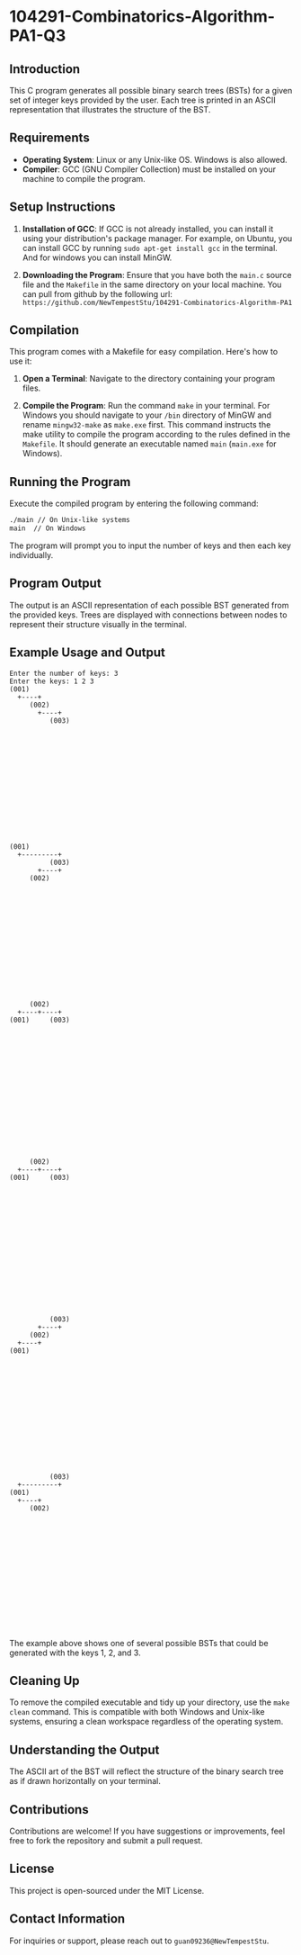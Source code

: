 # 104291-Combinatorics-Algorithm-PA1-Q3

## Introduction

This C program generates all possible binary search trees (BSTs) for a given set of integer keys provided by the user. Each tree is printed in an ASCII representation that illustrates the structure of the BST.

## Requirements

- **Operating System**: Linux or any Unix-like OS. Windows is also allowed.
- **Compiler**: GCC (GNU Compiler Collection) must be installed on your machine to compile the program.

## Setup Instructions

1. **Installation of GCC**: If GCC is not already installed, you can install it using your distribution's package manager. For example, on Ubuntu, you can install GCC by running `sudo apt-get install gcc` in the terminal. And for windows you can install MinGW.

2. **Downloading the Program**: Ensure that you have both the `main.c` source file and the `Makefile` in the same directory on your local machine. You can pull from github by the following url: `https://github.com/NewTempestStu/104291-Combinatorics-Algorithm-PA1`

## Compilation

This program comes with a Makefile for easy compilation. Here's how to use it:

1. **Open a Terminal**: Navigate to the directory containing your program files.

2. **Compile the Program**: Run the command `make` in your terminal. For Windows you should navigate to your `/bin` directory of MinGW and rename `mingw32-make` as `make.exe` first. This command instructs the make utility to compile the program according to the rules defined in the `Makefile`. It should generate an executable named `main` (`main.exe` for Windows).

## Running the Program

Execute the compiled program by entering the following command:

```sh
./main // On Unix-like systems
main  // On Windows
```

The program will prompt you to input the number of keys and then each key individually.

## Program Output

The output is an ASCII representation of each possible BST generated from the provided keys. Trees are displayed with connections between nodes to represent their structure visually in the terminal.

## Example Usage and Output

```plaintext
Enter the number of keys: 3
Enter the keys: 1 2 3
(001)                                                                           
  +----+                                                                        
     (002)                                                                      
       +----+                                                                   
          (003)                                                                 
                                                                                
                                                                                
                                                                                
                                                                                
                                                                                
                                                                                
                                                                                
                                                                                
                                                                                
                                                                                
                                                                                
                                                                                
                                                                                
                                                                                
                                                                                
(001)                                                                           
  +---------+                                                                   
          (003)                                                                 
       +----+                                                                   
     (002)                                                                      
                                                                                
                                                                                
                                                                                
                                                                                
                                                                                
                                                                                
                                                                                
                                                                                
                                                                                
                                                                                
                                                                                
                                                                                
                                                                                
                                                                                
                                                                                
     (002)                                                                      
  +----+----+                                                                   
(001)     (003)                                                                 
                                                                                
                                                                                
                                                                                
                                                                                
                                                                                
                                                                                
                                                                                
                                                                                
                                                                                
                                                                                
                                                                                
                                                                                
                                                                                
                                                                                
                                                                                
                                                                                
                                                                                
     (002)                                                                      
  +----+----+                                                                   
(001)     (003)                                                                 
                                                                                
                                                                                
                                                                                
                                                                                
                                                                                
                                                                                
                                                                                
                                                                                
                                                                                
                                                                                
                                                                                
                                                                                
                                                                                
                                                                                
                                                                                
                                                                                
                                                                                
          (003)                                                                 
       +----+                                                                   
     (002)                                                                      
  +----+                                                                        
(001)                                                                           
                                                                                
                                                                                
                                                                                
                                                                                
                                                                                
                                                                                
                                                                                
                                                                                
                                                                                
                                                                                
                                                                                
                                                                                
                                                                                
                                                                                
                                                                                
          (003)                                                                 
  +---------+                                                                   
(001)                                                                           
  +----+                                                                        
     (002)                                                                      
                                                                                
                                                                                
                                                                                
                                                                                
                                                                                
                                                                                
                                                                                
                                                                                
                                                                                
                                                                                
                                                                                
                                                                                
                                                                                
                                                                                
                                                                                

```

The example above shows one of several possible BSTs that could be generated with the keys 1, 2, and 3.

## Cleaning Up

To remove the compiled executable and tidy up your directory, use the `make clean` command. This is compatible with both Windows and Unix-like systems, ensuring a clean workspace regardless of the operating system.

## Understanding the Output

The ASCII art of the BST will reflect the structure of the binary search tree as if drawn horizontally on your terminal.

## Contributions

Contributions are welcome! If you have suggestions or improvements, feel free to fork the repository and submit a pull request.

## License

This project is open-sourced under the MIT License.

## Contact Information

For inquiries or support, please reach out to `guan09236@NewTempestStu`.